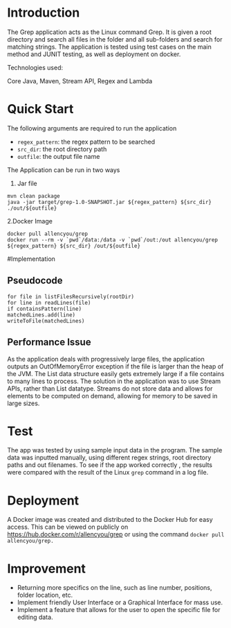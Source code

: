 # Introduction
The Grep application acts as the Linux command Grep. It is given a root directory and search 
all files in the folder and all sub-folders and search for matching strings. The application is tested 
using test cases on the main method and JUNIT testing, as well as deployment on docker. 

Technologies used:

Core Java, Maven, Stream API, Regex and Lambda


# Quick Start
The following arguments are required to run the application
* `regex_pattern`: the regex pattern to be searched
* `src_dir`: the root directory path
* `outfile`: the output file name

The Application can be run in two ways

1. Jar file
```
mvn clean package
java -jar target/grep-1.0-SNAPSHOT.jar ${regex_pattern} ${src_dir} ./out/${outfile}
```
2.Docker Image
```aidl
docker pull allencyou/grep
docker run --rm -v `pwd`/data:/data -v `pwd`/out:/out allencyou/grep ${regex_pattern} ${src_dir} /out/${outfile}
```

#Implementation

## Pseudocode
```matchedLines = []
for file in listFilesRecursively(rootDir)
for line in readLines(file)
if containsPattern(line)
matchedLines.add(line)
writeToFile(matchedLines)
``` 

## Performance Issue
As the application deals with progressively large files, the application outputs an OutOfMemoryError
exception if the file is larger than the heap of the JVM. The List data structure easily gets extremely
large if a file contains to many lines to process. The solution in the application was to use 
Stream APIs, rather than List datatype. Streams do not store data and allows for elements to be
computed on demand, allowing for memory to be saved in large sizes.

# Test
The app was tested by using sample input data in the program. The sample data was inputted manually, 
using different regex strings, root directory paths and out filenames. To see if the app worked correctly
, the results were compared with the result of the Linux `grep` command in a log file.

# Deployment
A Docker image was created and distributed to the Docker Hub for easy access. This can be viewed on publicly 
on https://hub.docker.com/r/allencyou/grep or using the command ``docker pull allencyou/grep.``


# Improvement
* Returning more specifics on the line, such as line number, positions, folder location, etc.
* Implement friendly User Interface or a Graphical Interface for mass use.
* Implement a feature that allows for the user to open the specific file for editing data.